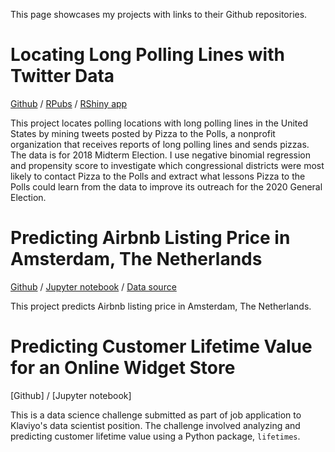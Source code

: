 This page showcases my projects with links to their Github repositories. 

# Locating Long Polling Lines with Twitter Data

[Github](https://github.com/amikami102/pizza_to_the_polls) / [RPubs](https://rpubs.com/afmikami/pizza_to_the_polls) / [RShiny app](https://asakomikami.shinyapps.io/pizza_to_the_polls/)

This project locates polling locations with long polling lines in the United States by mining tweets posted by Pizza to the Polls, a nonprofit organization that receives reports of long polling lines and sends pizzas. The data is for 2018 Midterm Election. I use negative binomial regression and propensity score to investigate which congressional districts were most likely to contact Pizza to the Polls and extract what lessons Pizza to the Polls could learn from the data to improve its outreach for the 2020 General Election. 

# Predicting Airbnb Listing Price in Amsterdam, The Netherlands

[Github](https://github.com/amikami102/predict_Airbnb_price) / [Jupyter notebook](https://github.com/amikami102/predict_Airbnb_price/blob/master/Airbnb_listings_predict_price.ipynb) / [Data source](http://insideairbnb.com/get-the-data.html) 

This project predicts Airbnb listing price in Amsterdam, The Netherlands. 

# Predicting Customer Lifetime Value for an Online Widget Store

[Github] / [Jupyter notebook]

This is a data science challenge submitted as part of job application to Klaviyo's data scientist position. The challenge involved analyzing and predicting customer lifetime value using a Python package, `lifetimes`. 





